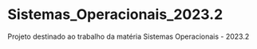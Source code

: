 # Sistemas_Operacionais_2023.2
Projeto destinado ao trabalho da matéria Sistemas Operacionais - 2023.2
